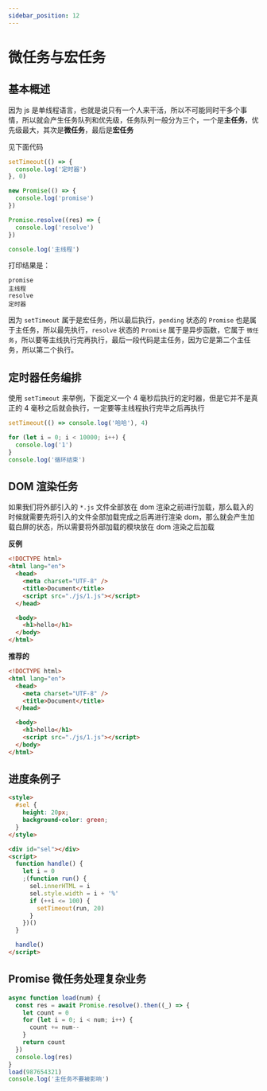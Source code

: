```yaml
---
sidebar_position: 12
---
```


# 微任务与宏任务

## 基本概述

因为 js 是单线程语言，也就是说只有一个人来干活，所以不可能同时干多个事情，所以就会产生任务队列和优先级，任务队列一般分为三个，一个是**主任务**，优先级最大，其次是**微任务**，最后是**宏任务**

见下面代码

```js
setTimeout(() => {
  console.log('定时器')
}, 0)

new Promise(() => {
  console.log('promise')
})

Promise.resolve((res) => {
  console.log('resolve')
})

console.log('主线程')
```

打印结果是：

```
promise
主线程
resolve
定时器
```

因为 `setTimeout` 属于是宏任务，所以最后执行，`pending` 状态的 `Promise` 也是属于主任务，所以最先执行，`resolve` 状态的 `Promise` 属于是异步函数，它属于 `微任务`，所以要等主线执行完再执行，最后一段代码是主任务，因为它是第二个主任务，所以第二个执行。

## 定时器任务编排

使用 `setTimeout` 来举例，下面定义一个 4 毫秒后执行的定时器，但是它并不是真正的 4 毫秒之后就会执行，一定要等主线程执行完毕之后再执行

```js
setTimeout(() => console.log('哈哈'), 4)

for (let i = 0; i < 10000; i++) {
  console.log('1')
}
console.log('循环结束')
```

## DOM 渲染任务

如果我们将外部引入的 `*.js` 文件全部放在 dom 渲染之前进行加载，那么载入的时候就需要先将引入的文件全部加载完成之后再进行渲染 dom，那么就会产生加载白屏的状态，所以需要将外部加载的模块放在 dom 渲染之后加载

**反例**

```html
<!DOCTYPE html>
<html lang="en">
  <head>
    <meta charset="UTF-8" />
    <title>Document</title>
    <script src="./js/1.js"></script>
  </head>

  <body>
    <h1>hello</h1>
  </body>
</html>
```

**推荐的**

```html
<!DOCTYPE html>
<html lang="en">
  <head>
    <meta charset="UTF-8" />
    <title>Document</title>
  </head>

  <body>
    <h1>hello</h1>
    <script src="./js/1.js"></script>
  </body>
</html>
```

## 进度条例子

```html
<style>
  #sel {
    height: 20px;
    background-color: green;
  }
</style>

<div id="sel"></div>
<script>
  function handle() {
    let i = 0
    ;(function run() {
      sel.innerHTML = i
      sel.style.width = i + '%'
      if (++i <= 100) {
        setTimeout(run, 20)
      }
    })()
  }

  handle()
</script>
```

## Promise 微任务处理复杂业务

```js
async function load(num) {
  const res = await Promise.resolve().then((_) => {
    let count = 0
    for (let i = 0; i < num; i++) {
      count += num--
    }
    return count
  })
  console.log(res)
}
load(987654321)
console.log('主任务不要被影响')
```
